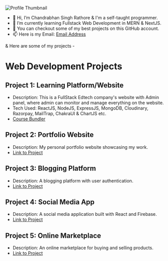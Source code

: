 ![Profile Thumbnail](https://github.com/chandrabhan-singh-1/shared-assets/blob/main/Images/Chandrabhan%20Singh%20Rathore.jpg)

- 👋 Hi, I’m Chandrabhan Singh Rathore & I'm a self-taught programmer. 
- 🌱 I’m currently learning Fullstack Web Development in MERN & NextJS.
- 👀 You can checkout some of my best projects on this GitHub account.  
- 📫 Here is my Email: [Email Address](chandrabhansingh813@gmail.com)
  
& Here are some of my projects -

# Web Development Projects

## Project 1: Learning Platform/Website
- Description: This is a FullStack Edtech company's website with Admin panel, where admin can monitor and manage everything on the website.
- Tech Used: ReactJS, NodeJS, ExpressJS, MongoDB, Cloudinary, Razorpay, MailTrap, ChakraUI & ChartJS etc.
- [Course Bundler](YOUR_PROJECT_LINK_HERE)

## Project 2: Portfolio Website
- Description: My personal portfolio website showcasing my work.
- [Link to Project](YOUR_PROJECT_LINK_HERE)

## Project 3: Blogging Platform
- Description: A blogging platform with user authentication.
- [Link to Project](YOUR_PROJECT_LINK_HERE)

## Project 4: Social Media App
- Description: A social media application built with React and Firebase.
- [Link to Project](YOUR_PROJECT_LINK_HERE)

## Project 5: Online Marketplace
- Description: An online marketplace for buying and selling products.
- [Link to Project](YOUR_PROJECT_LINK_HERE)

<!---
chandrabhan-singh-1/chandrabhan-singh-1 is a ✨ special ✨ repository because its `README.md` (this file) appears on your GitHub profile.
You can click the Preview link to take a look at your changes.
--->
